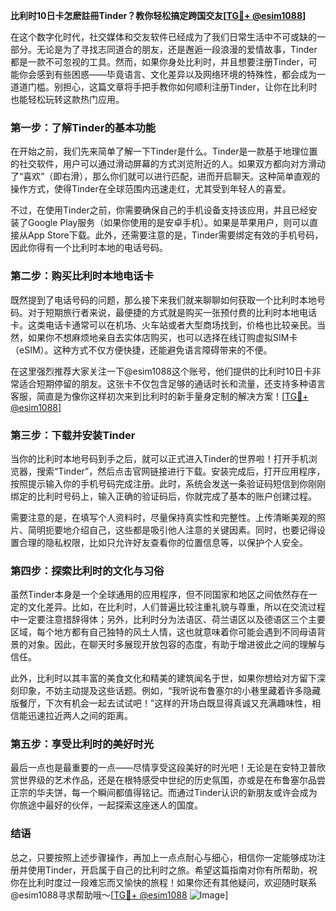 **比利时10日卡怎麽註冊Tinder？教你轻松搞定跨国交友[[TG💪+ @esim1088](https://t.me/s/esim1088)]**

在这个数字化时代，社交媒体和交友软件已经成为了我们日常生活中不可或缺的一部分。无论是为了寻找志同道合的朋友，还是邂逅一段浪漫的爱情故事，Tinder都是一款不可忽视的工具。然而，如果你身处比利时，并且想要注册Tinder，可能你会感到有些困惑——毕竟语言、文化差异以及网络环境的特殊性，都会成为一道道门槛。别担心，这篇文章将手把手教你如何顺利注册Tinder，让你在比利时也能轻松玩转这款热门应用。

### 第一步：了解Tinder的基本功能

在开始之前，我们先来简单了解一下Tinder是什么。Tinder是一款基于地理位置的社交软件，用户可以通过滑动屏幕的方式浏览附近的人。如果双方都向对方滑动了“喜欢”（即右滑），那么你们就可以进行匹配，进而开启聊天。这种简单直观的操作方式，使得Tinder在全球范围内迅速走红，尤其受到年轻人的喜爱。

不过，在使用Tinder之前，你需要确保自己的手机设备支持该应用，并且已经安装了Google Play服务（如果你使用的是安卓手机）。如果是苹果用户，则可以直接从App Store下载。此外，还需要注意的是，Tinder需要绑定有效的手机号码，因此你得有一个比利时本地的电话号码。

### 第二步：购买比利时本地电话卡

既然提到了电话号码的问题，那么接下来我们就来聊聊如何获取一个比利时本地号码。对于短期旅行者来说，最便捷的方式就是购买一张预付费的比利时本地电话卡。这类电话卡通常可以在机场、火车站或者大型商场找到，价格也比较亲民。当然，如果你不想麻烦地亲自去实体店购买，也可以选择在线订购虚拟SIM卡（eSIM）。这种方式不仅方便快捷，还能避免语言障碍带来的不便。

在这里强烈推荐大家关注一下@esim1088这个账号，他们提供的比利时10日卡非常适合短期停留的朋友。这张卡不仅包含足够的通话时长和流量，还支持多种语言客服，简直是为像你这样初次来到比利时的新手量身定制的解决方案！[[TG💪+ @esim1088](https://t.me/s/esim1088)]

### 第三步：下载并安装Tinder

当你的比利时本地号码到手之后，就可以正式进入Tinder的世界啦！打开手机浏览器，搜索“Tinder”，然后点击官网链接进行下载。安装完成后，打开应用程序，按照提示输入你的手机号码完成注册。此时，系统会发送一条验证码短信到你刚刚绑定的比利时号码上，输入正确的验证码后，你就完成了基本的账户创建过程。

需要注意的是，在填写个人资料时，尽量保持真实性和完整性。上传清晰美观的照片、简明扼要地介绍自己，这些都是吸引他人注意的关键因素。同时，也要记得设置合理的隐私权限，比如只允许好友查看你的位置信息等，以保护个人安全。

### 第四步：探索比利时的文化与习俗

虽然Tinder本身是一个全球通用的应用程序，但不同国家和地区之间依然存在一定的文化差异。比如，在比利时，人们普遍比较注重礼貌与尊重，所以在交流过程中一定要注意措辞得体；另外，比利时分为法语区、荷兰语区以及德语区三个主要区域，每个地方都有自己独特的风土人情，这也就意味着你可能会遇到不同母语背景的对象。因此，在聊天时多展现开放包容的态度，有助于增进彼此之间的理解与信任。

此外，比利时以其丰富的美食文化和精美的建筑闻名于世，如果你想给对方留下深刻印象，不妨主动提及这些话题。例如，“我听说布鲁塞尔的小巷里藏着许多隐藏版餐厅，下次有机会一起去试试吧！”这样的开场白既显得真诚又充满趣味性，相信能迅速拉近两人之间的距离。

### 第五步：享受比利时的美好时光

最后一点也是最重要的一点——尽情享受这段美好的时光吧！无论是在安特卫普欣赏世界级的艺术作品，还是在根特感受中世纪的历史氛围，亦或是在布鲁塞尔品尝正宗的华夫饼，每一个瞬间都值得铭记。而通过Tinder认识的新朋友或许会成为你旅途中最好的伙伴，一起探索这座迷人的国度。

### 结语

总之，只要按照上述步骤操作，再加上一点点耐心与细心，相信你一定能够成功注册并使用Tinder，开启属于自己的比利时之旅。希望这篇指南对你有所帮助，祝你在比利时度过一段难忘而又愉快的旅程！如果你还有其他疑问，欢迎随时联系@esim1088寻求帮助哦～[[TG💪+ @esim1088](https://t.me/s/esim1088) ![Image](https://i.postimg.cc/4NQfJmqS/Snipaste-2025-05-13-00-14-12.png)]